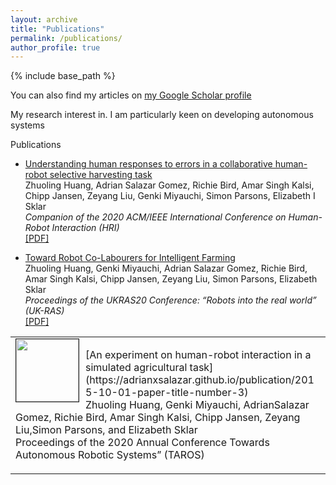 ```yaml
---
layout: archive
title: "Publications"
permalink: /publications/
author_profile: true
---
```

{% include base_path %}

You can also find my articles on [my Google Scholar profile](https://scholar.google.com/citations?user=xC3keU4AAAAJ&hl=en)

My research interest in. I am particularly keen on developing autonomous systems 

Publications

<table style=="widdth:100%">
<tbody>
<td> <img style="float: left; margin-right: 10px " src="https://github.com/favicon.ico" width="100px" height="100px" border="1px solid #bbb"> <p> [An experiment on human-robot interaction in a simulated agricultural task](https://adrianxsalazar.github.io/publication/2015-10-01-paper-title-number-3) <br>
 Zhuoling Huang, Genki Miyauchi, AdrianSalazar Gomez,  Richie Bird,  Amar Singh Kalsi,  Chipp Jansen,  Zeyang Liu,Simon Parsons,  and Elizabeth Sklar<br>
<it>Proceedings of the 2020 Annual Conference Towards Autonomous Robotic Systems” (TAROS) </it>
 </p>
 </td>
 </tbody>

* [Understanding human responses to errors in a collaborative human-robot selective harvesting task](https://adrianxsalazar.github.io/publication/2015-10-01-paper-title-number-3)  
Zhuoling Huang, Adrian Salazar Gomez, Richie Bird, Amar Singh Kalsi, Chipp Jansen, Zeyang Liu, Genki Miyauchi, Simon Parsons, Elizabeth I Sklar  
*Companion of the 2020 ACM/IEEE International Conference on Human-Robot Interaction (HRI)*  
[[PDF]](https://dl.acm.org/doi/pdf/10.1145/3371382.3378333)

* [Toward Robot Co-Labourers for Intelligent Farming](https://adrianxsalazar.github.io/publication/2015-10-01-paper-title-number-3)  
Zhuoling Huang, Genki Miyauchi, Adrian Salazar Gomez, Richie Bird, Amar Singh Kalsi, Chipp Jansen, Zeyang Liu, Simon Parsons, Elizabeth Sklar  
*Proceedings of the UKRAS20 Conference: “Robots into the real world” (UK-RAS)*  
[[PDF]](https://www.ukras.org/wp-content/uploads/formidable/21/UKRAS20_paper_25.pdf)

